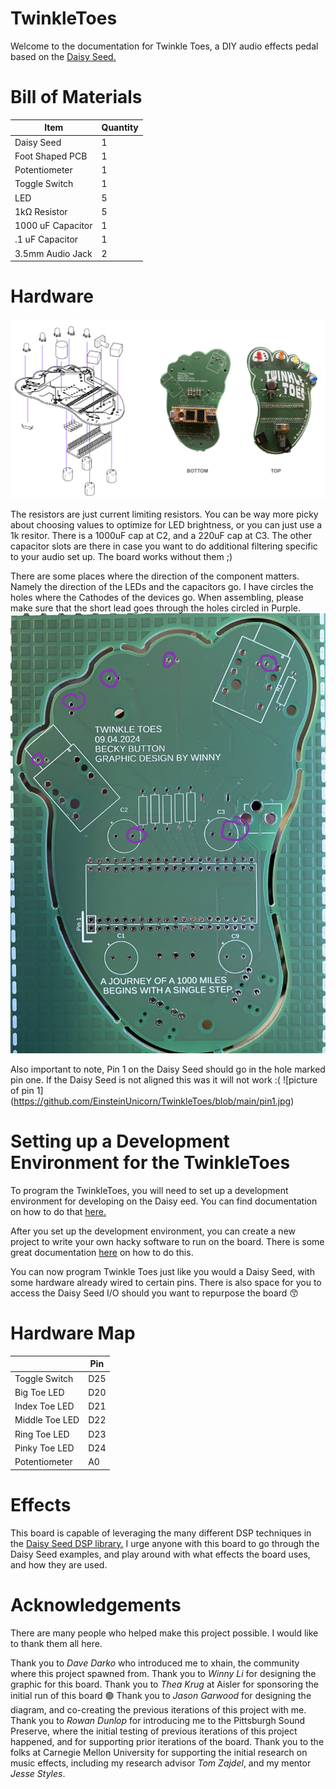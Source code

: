 # TwinkleToes

Welcome to the documentation for Twinkle Toes, a DIY audio effects pedal based on the [Daisy Seed.](https://electro-smith.com/products/daisy-seed?variant=45234245108004z) 

# Bill of Materials
| Item              | Quantity |
|-------------------|----------|
| Daisy Seed        | 1        |
| Foot Shaped PCB   | 1        |
| Potentiometer     | 1        |
| Toggle Switch     | 1        |
| LED               | 5        |
| 1kΩ Resistor      | 5        |
| 1000 uF Capacitor | 1        |
| .1 uF Capacitor   | 1        |
| 3.5mm Audio Jack  | 2        |

# Hardware

![diagram of twinkle toes](https://github.com/EinsteinUnicorn/TwinkleToes/blob/main/diagram.png)

The resistors are just current limiting resistors. You can be way more picky about choosing values to optimize for LED brightness, or you can just use a 1k resitor. 
There is a 1000uF cap at C2, and a 220uF cap at C3. The other capacitor slots are there in case you want to do additional filtering specific to your audio set up. The board works without them ;)

There are some places where the direction of the component matters. Namely the direction of the LEDs and the capacitors go. I have circles the holes where the Cathodes of the devices go. When assembling, please make sure that the short lead goes through the holes circled in Purple. 
![picture showing cathode placement](https://github.com/EinsteinUnicorn/TwinkleToes/blob/main/negatives.jpg)

Also important to note, Pin 1 on the Daisy Seed should go in the hole marked pin one. If the Daisy Seed is not aligned this was it will not work :(
![picture of pin 1] (https://github.com/EinsteinUnicorn/TwinkleToes/blob/main/pin1.jpg)


# Setting up a Development Environment for the TwinkleToes

To program the TwinkleToes, you will need to set up a development environment for developing on the Daisy eed. You can find documentation on how to do that [here.](https://github.com/electro-smith/DaisyWiki/wiki/1.-Setting-Up-Your-Development-Environment)

After you set up the development environment, you can create a new project to write your own hacky software to run on the board. There is some great documentation [here](https://github.com/electro-smith/DaisyWiki/wiki/1.-Setting-Up-Your-Development-Environment#to-make-your-own-daisy-project-checkout-the-create-a-new-project-wiki-page) on how to do this. 

You can now program Twinkle Toes just like you would a Daisy Seed, with some hardware already wired to certain pins. There is also space for you to access the Daisy Seed I/O should you want to repurpose the board 😙

# Hardware Map

|                 | Pin |
|-----------------|-----|
| Toggle Switch   | D25 |
| Big Toe LED     | D20 |
| Index Toe LED   | D21 |
| Middle Toe LED  | D22 |
| Ring Toe LED    | D23 |
| Pinky Toe LED   | D24 |
| Potentiometer   | A0  |

# Effects

This board is capable of leveraging the many different DSP techniques in the [Daisy Seed DSP library.](https://electro-smith.github.io/DaisySP/index.html) I urge anyone with this board to go through the Daisy Seed examples, and play around with what effects the board uses, and how they are used. 

# Acknowledgements

There are many people who helped make this project possible. I would like to thank them all here. 

Thank you to *Dave Darko* who introduced me to xhain, the community where this project spawned from.
Thank you to *Winny Li* for designing the graphic for this board. 
Thank you to *Thea Krug* at Aisler for sponsoring the initial run of this board 🟢
Thank you to *Jason Garwood* for designing the diagram, and co-creating the previous iterations of this project with me. 
Thank you to *Rowan Dunlop* for introducing me to the Pittsburgh Sound Preserve, where the initial testing of previous iterations of this project happened, and for supporting prior iterations of the board. 
Thank you to the folks at Carnegie Mellon University for supporting the initial research on music effects, including my research advisor *Tom Zajdel*, and my mentor *Jesse Styles*. 
